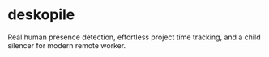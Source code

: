 # deskopile
Real human presence detection, effortless project time tracking, and a child silencer for modern remote worker. 
